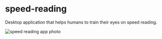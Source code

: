 # speed-reading
Desktop application that helps humans to train their eyes on speed reading.

![speed reading app photo](https://4.bp.blogspot.com/-C4C8U4bgl38/XCPVgd-eumI/AAAAAAAAGf4/LdA5sVyLylAg7Nb1EIYUYfqkiP8gnWvvgCLcBGAs/s1600/speed.png)

